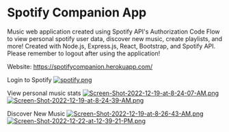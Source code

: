 # Spotify Companion App
Music web application created using Spotify API's Authorization Code Flow to view personal spotify user data, discover new music, create playlists, and more! Created with Node.js, Express.js, React, Bootstrap, and Spotify API. Please remember to logout after using the application!

Website: https://spotifycompanion.herokuapp.com/

Login to Spotify
[![spotify.png](https://i.postimg.cc/DwgV7Rcq/spotify.png)](https://postimg.cc/sMvHc6qX)

View personal music stats
[![Screen-Shot-2022-12-19-at-8-24-07-AM.png](https://i.postimg.cc/dVMQ7Mdp/Screen-Shot-2022-12-19-at-8-24-07-AM.png)](https://postimg.cc/MvDJ4F9m)
[![Screen-Shot-2022-12-19-at-8-24-39-AM.png](https://i.postimg.cc/GhKrpX3Z/Screen-Shot-2022-12-19-at-8-24-39-AM.png)](https://postimg.cc/QHFv4kTb)

Discover New Music 
[![Screen-Shot-2022-12-19-at-8-26-43-AM.png](https://i.postimg.cc/MGpGw71p/Screen-Shot-2022-12-19-at-8-26-43-AM.png)](https://postimg.cc/PC0Hz86g)
[![Screen-Shot-2022-12-22-at-12-39-21-PM.png](https://i.postimg.cc/SQ2RPFrD/Screen-Shot-2022-12-22-at-12-39-21-PM.png)](https://postimg.cc/LhSmqWG1)

